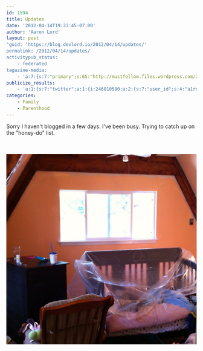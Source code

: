 ```yaml
---
id: 1594
title: Updates
date: '2012-04-14T19:33:45-07:00'
author: 'Aaron Lord'
layout: post
"guid: 'https://blog.devlord.io/2012/04/14/updates/'
permalink: /2012/04/14/updates/
activitypub_status:
    - federated
tagazine-media:
    - 'a:7:{s:7:"primary";s:65:"http://mustfollow.files.wordpress.com/2012/04/20120414-203328.jpg";s:6:"images";a:1:{s:65:"http://mustfollow.files.wordpress.com/2012/04/20120414-203328.jpg";a:6:{s:8:"file_url";s:65:"http://mustfollow.files.wordpress.com/2012/04/20120414-203328.jpg";s:5:"width";s:4:"1536";s:6:"height";s:4:"1536";s:4:"type";s:5:"image";s:4:"area";s:7:"2359296";s:9:"file_path";s:0:"";}}s:6:"videos";a:0:{}s:11:"image_count";s:1:"1";s:6:"author";s:8:"28099389";s:7:"blog_id";s:8:"28571045";s:9:"mod_stamp";s:19:"2012-04-15 03:33:46";}'
publicize_results:
    - 'a:1:{s:7:"twitter";a:1:{i:246010580;a:2:{s:7:"user_id";s:4:"a1rd";s:7:"post_id";s:18:"191368700463550464";}}}'
categories:
    - Family
    - Parenthood
---
```


Sorry I haven't blogged in a few days. I've been busy. Trying to catch up on the "honey-do" list.

<br /><br /><a href="/assets/img/2012/04/20120414-203328.jpg"><img src="/assets/img/2012/04/20120414-203328.jpg" alt="20120414-203328.jpg" class="alignnone size-full" /></a>
